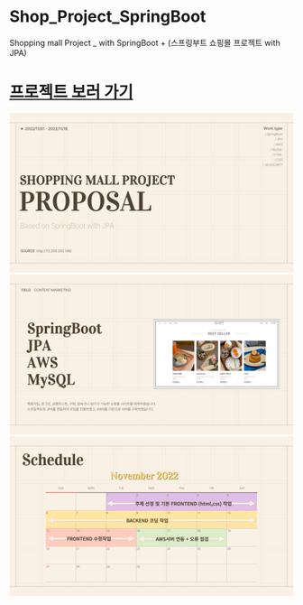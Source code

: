 # Shop_Project_SpringBoot
Shopping mall Project _ with SpringBoot + (스프링부트 쇼핑몰 프로젝트 with JPA)

<h1><a href="http://13.209.250.149/">프로젝트 보러 가기</a></h1>

<p>
  <img src="proposal/001.png">
  <img src="proposal/002.png">
  <img src="proposal/004.png">
</p>
